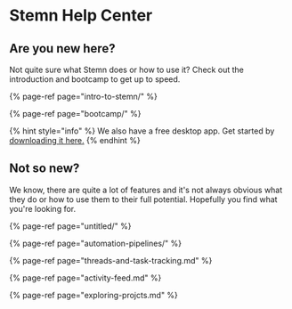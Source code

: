 # Stemn Help Center

## Are you new here?

Not quite sure what Stemn does or how to use it? Check out the introduction and bootcamp to get up to speed.

{% page-ref page="intro-to-stemn/" %}

{% page-ref page="bootcamp/" %}

{% hint style="info" %}
We also have a free desktop app. Get started by [downloading it here.](https://stemn.com/download)
{% endhint %}

## Not so new?

We know, there are quite a lot of features and it's not always obvious what they do or how to use them to their full potential. Hopefully you find what you're looking for.

{% page-ref page="untitled/" %}

{% page-ref page="automation-pipelines/" %}

{% page-ref page="threads-and-task-tracking.md" %}

{% page-ref page="activity-feed.md" %}

{% page-ref page="exploring-projcts.md" %}



